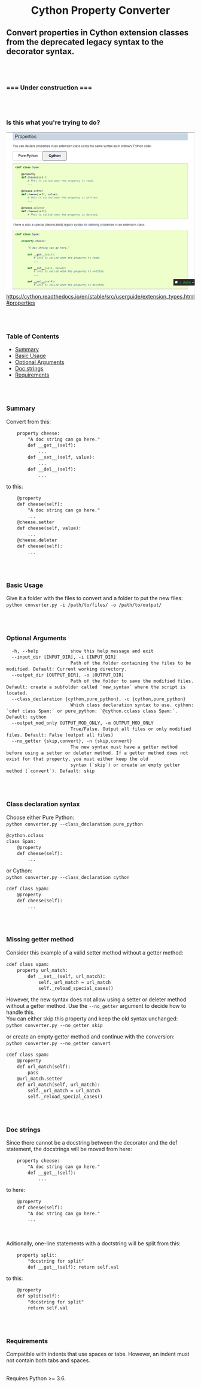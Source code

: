 <h1 align="center">Cython Property Converter</h1>

## Convert properties in Cython extension classes from the deprecated legacy syntax to the decorator syntax. ##

<br><br>
### ===  Under construction  === ###


<br><br>
### Is this what you're trying to do? ###
![](assets/screenshot.png)
https://cython.readthedocs.io/en/stable/src/userguide/extension_types.html#properties


<br><br>
### Table of Contents
* [Summary](#Summary)
* [Basic Usage](#Basic-Usage)
* [Optional Arguments](#Optional-Arguments)
* [Doc strings](#Doc-strings)
* [Requirements](#Requirements)


<br/><br/>
### Summary
Convert from this:
```
    property cheese:
        "A doc string can go here."
        def __get__(self):
            ...
        def __set__(self, value):
            ...
        def __del__(self):
            ...
```
to this:
```
    @property
    def cheese(self):
        "A doc string can go here."
        ...
    @cheese.setter
    def cheese(self, value):
        ...
    @cheese.deleter
    def cheese(self):
        ...
```



<br><br>
### Basic Usage ###
Give it a folder with the files to convert and a folder to put the new files:<br>
`python converter.py -i /path/to/files/ -o /path/to/output/`



<br><br>
### Optional Arguments ###
```
  -h, --help            show this help message and exit
  --input_dir [INPUT_DIR], -i [INPUT_DIR]
                        Path of the folder containing the files to be modified. Default: Current working directory.
  --output_dir [OUTPUT_DIR], -o [OUTPUT_DIR]
                        Path of the folder to save the modified files. Default: create a subfolder called `new_syntax` where the script is located.
  --class_declaration {cython,pure_python}, -c {cython,pure_python}
                        Which class declaration syntax to use. cython: `cdef class Spam:` or pure_python: `@cython.cclass class Spam:`. Default: cython
  --output_mod_only OUTPUT_MOD_ONLY, -m OUTPUT_MOD_ONLY
                        True/False. Output all files or only modified files. Default: False (output all files)
  --no_getter {skip,convert}, -n {skip,convert}
                        The new syntax must have a getter method before using a setter or deleter method. If a getter method does not exist for that property, you must either keep the old
                        syntax (`skip`) or create an empty getter method (`convert`). Default: skip

```

<br/><br/>
### Class declaration syntax ###

Choose either Pure Python:<br>
`python converter.py --class_declaration pure_python`
```
@cython.cclass
class Spam:
    @property
    def cheese(self):
        ...
```
or Cython:<br>
`python converter.py --class_declaration cython`
```
cdef class Spam:
    @property
    def cheese(self):
        ...
```

<br><br>
### Missing getter method ###
Consider this example of a valid setter method without a getter method:
```
cdef class spam:
    property url_match:
        def __set__(self, url_match):
            self._url_match = url_match
            self._reload_special_cases()
```
However, the new syntax does not allow using a setter or deleter method without a getter method. Use the `--no_getter` argument to decide how to handle this.<br>
You can either skip this property and keep the old syntax unchanged:<br>
`python converter.py --no_getter skip`

or create an empty getter method and continue with the conversion:<br>
`python converter.py --no_getter convert`
```
cdef class spam:
    @property
    def url_match(self):
        pass
    @url_match.setter
    def url_match(self, url_match):
        self._url_match = url_match
        self._reload_special_cases()
```


<br><br>
### Doc strings ###
Since there cannot be a docstring between the decorator and the def statement, the docstrings will be moved from here:
```
    property cheese:
        "A doc string can go here."
        def __get__(self):
            ...
```
to here:
```
    @property
    def cheese(self):
        "A doc string can go here."
        ...
```
<br><br>
Aditionally, one-line statements with a doctstring will be split from this:
```    
    property split:
        "docstring for split"
        def __get__(self): return self.val
```        
to this:
```
    @property
    def split(self):
        "docstring for split"
        return self.val
```

<br><br>
### Requirements ###
Compatible with indents that use spaces or tabs. However, an indent must not contain both tabs and spaces.
<br><br>

Requires Python >= 3.6.


<br><br>
